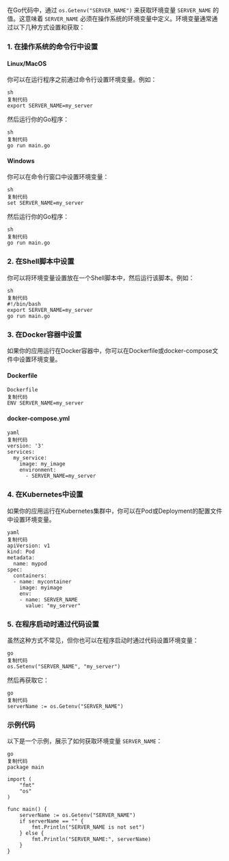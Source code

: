 在Go代码中，通过 `os.Getenv("SERVER_NAME")` 来获取环境变量 `SERVER_NAME` 的值。这意味着 `SERVER_NAME` 必须在操作系统的环境变量中定义。环境变量通常通过以下几种方式设置和获取：

### 1. 在操作系统的命令行中设置

#### Linux/MacOS

你可以在运行程序之前通过命令行设置环境变量。例如：

```
sh
复制代码
export SERVER_NAME=my_server
```

然后运行你的Go程序：

```
sh
复制代码
go run main.go
```

#### Windows

你可以在命令行窗口中设置环境变量：

```
sh
复制代码
set SERVER_NAME=my_server
```

然后运行你的Go程序：

```
sh
复制代码
go run main.go
```

### 2. 在Shell脚本中设置

你可以将环境变量设置放在一个Shell脚本中，然后运行该脚本。例如：

```
sh
复制代码
#!/bin/bash
export SERVER_NAME=my_server
go run main.go
```

### 3. 在Docker容器中设置

如果你的应用运行在Docker容器中，你可以在Dockerfile或docker-compose文件中设置环境变量。

#### Dockerfile

```
Dockerfile
复制代码
ENV SERVER_NAME=my_server
```

#### docker-compose.yml

```
yaml
复制代码
version: '3'
services:
  my_service:
    image: my_image
    environment:
      - SERVER_NAME=my_server
```

### 4. 在Kubernetes中设置

如果你的应用运行在Kubernetes集群中，你可以在Pod或Deployment的配置文件中设置环境变量。

```
yaml
复制代码
apiVersion: v1
kind: Pod
metadata:
  name: mypod
spec:
  containers:
  - name: mycontainer
    image: myimage
    env:
    - name: SERVER_NAME
      value: "my_server"
```

### 5. 在程序启动时通过代码设置

虽然这种方式不常见，但你也可以在程序启动时通过代码设置环境变量：

```
go
复制代码
os.Setenv("SERVER_NAME", "my_server")
```

然后再获取它：

```
go
复制代码
serverName := os.Getenv("SERVER_NAME")
```

### 示例代码

以下是一个示例，展示了如何获取环境变量 `SERVER_NAME`：

```
go
复制代码
package main

import (
	"fmt"
	"os"
)

func main() {
	serverName := os.Getenv("SERVER_NAME")
	if serverName == "" {
		fmt.Println("SERVER_NAME is not set")
	} else {
		fmt.Println("SERVER_NAME:", serverName)
	}
}
```

### 